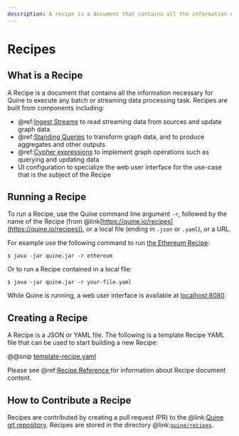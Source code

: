 ```yaml
---
description: A recipe is a document that contains all the information necessary for Quine to execute any streaming task
---
```

# Recipes

## What is a Recipe

A Recipe is a document that contains all the information necessary for Quine to execute any batch or streaming data processing task. Recipes are built from components including:

* @ref:[Ingest Streams](../components/ingest-sources/ingest-sources.md) to read streaming data from sources and update graph data
* @ref:[Standing Queries](../components/standing-query-outputs.md) to transform graph data, and to produce aggregates and other outputs
* @ref:[Cypher expressions](../reference/cypher/cypher-language.md) to implement graph operations such as querying and updating data
* UI configuration to specialize the web user interface for the use-case that is the subject of the Recipe

## Running a Recipe

To run a Recipe, use the Quine command line argument `-r`, followed by the name of the Recipe (from @link[https://quine.io/recipes](https://quine.io/recipes)), or a local file (ending in `.json` or `.yaml`), or a URL. 

For example use the following command to run [the Ethereum Recipe](https://quine.io/recipes/ethereum-tag-propagation):

```
❯ java -jar quine.jar -r ethereum
```

Or to run a Recipe contained in a local file:

```
❯ java -jar quine.jar -r your-file.yaml
```

While Quine is running, a web user interface is available at [localhost:8080](http://localhost:8080/).

## Creating a Recipe

A Recipe is a JSON or YAML file. The following is a template Recipe YAML file that can be used to start building a new Recipe:

@@snip [template-recipe.yaml]($quine$/recipes/template-recipe.yaml)

Please see @ref:[Recipe Reference ](../reference/recipe-ref-manual.md) for information about Recipe document content.

## How to Contribute a Recipe

Recipes are contributed by creating a pull request (PR) to the @link:[Quine git repository](https://github.com/thatdot/quine). Recipes are stored in the directory @link:[`quine/recipes`](https://github.com/thatdot/quine/tree/main/quine/recipes).
